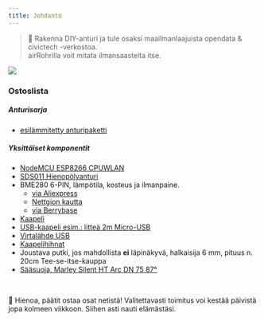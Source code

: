 ```yaml
---
title: Johdanto
---
```

> 🚧 Rakenna DIY-anturi ja tule osaksi maailmanlaajuista opendata &amp; civictech -verkostoa. <br> airRohrilla voit mitata ilmansaasteita itse.


<img src="..docsairrohrparticulate-matter-air-quality-sensor-kit.jpeg" loading="lazy">

### Ostoslista
##### Anturisarja
* [esilämmitetty anturipaketti](https://nettigo.eu/products/luftdaten-org-pl-kit-sds011-bme280)

##### Yksittäiset komponentit
* [NodeMCU ESP8266 CPUWLAN](https://www.aliexpress.com/wholesale?groupsort=1&SortType=price_asc&SearchText=nodemcu+v3+esp8266+ch340)
* [SDS011 Hienopölyanturi](http://www.aliexpress.com/wholesale?groupsort=1&SortType=price_asc&SearchText=sds011)
* BME280 6-PIN, lämpötila, kosteus ja ilmanpaine.
  - [via Aliexpress](https://www.aliexpress.com/wholesale?catId=0&initiative_id=SB_20200308040440&SearchText=bme280+-5V+%2B3.3V)
  - [Nettgion kautta](https://nettigo.eu/products/module-pressure-humidity-and-temperature-sensor-bosch-bme280)
  - [via Berrybase](https://www.berrybase.de/bauelemente/sensoren-module/feuchtigkeit/bme680-breakout-board-4in1-sensor-f-252-r-temperatur-luftfeuchtigkeit-luftdruck-und-luftg-252-t)
* [Kaapeli](http://www.aliexpress.com/wholesale?groupsort=1&SortType=price_asc&SearchText=Dupont+cable+20cm+female-female)
* [USB-kaapeli esim.: litteä 2m Micro-USB](https://www.aliexpress.com/wholesale?catId=0&initiative_id=SB_20200308040708&SearchText=micro+usb+flat+cable+2m)
* [Virtalähde USB](https://www.aliexpress.com/wholesale?catId=0&initiative_id=SB_20200308040834&SearchText=single+micro+usb+eu+power+supply)
* [Kaapelihihnat](https://www.aliexpress.com/wholesale?catId=0&initiative_id=SB_20200308040852&SearchText=cable+straps)
* Joustava putki, jos mahdollista **ei** läpinäkyvä, halkaisija 6 mm, pituus n. 20cm Tee-se-itse-kauppa
* [Sääsuoja, Marley Silent HT Arc DN 75 87°](https://www.bauhaus.info/rohrsysteme/marley-ht-bogen-/p/13625028)


<br>

🙌 Hienoa, päätit ostaa osat netistä!
Valitettavasti toimitus voi kestää päivistä jopa kolmeen viikkoon.
Siihen asti nauti elämästäsi.
